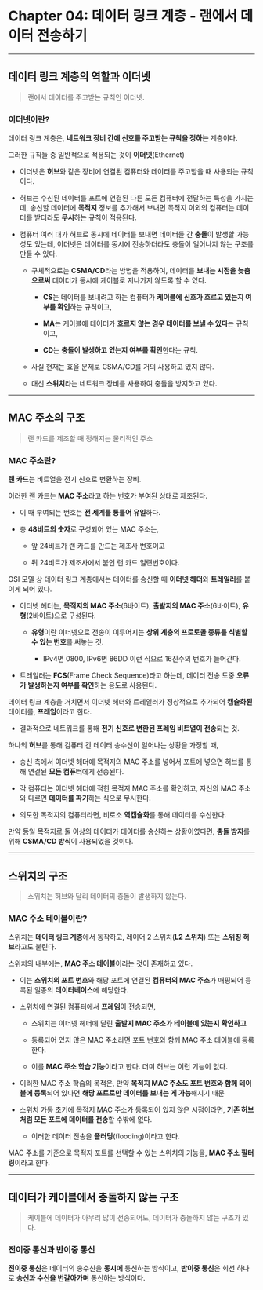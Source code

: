 # Chapter 04: 데이터 링크 계층 - 랜에서 데이터 전송하기

---

## 데이터 링크 계층의 역할과 이더넷

> 랜에서 데이터를 주고받는 규칙인 이더넷.

### 이더넷이란?

데이터 링크 계층은, **네트워크 장비 간에 신호를 주고받는 규칙을 정하는** 계층이다.

그러한 규칙들 중 일반적으로 적용되는 것이 **이더넷**(Ethernet)

- 이더넷은 **허브**와 같은 장비에 연결된 컴퓨터와 데이터를 주고받을 때 사용되는 규칙이다.

- 허브는 수신된 데이터를 포트에 연결된 다른 모든 컴퓨터에 전달하는 특성을 가지는데, 송신할 데이터에 **목적지** 정보를 추가해서 보내면 목적지 이외의 컴퓨터는 데이터를 받더라도 **무시**하는 규칙이 적용된다.

- 컴퓨터 여러 대가 허브로 동시에 데이터를 보내면 데이터들 간 **충돌**이 발생할 가능성도 있는데, 이더넷은 데이터를 동시에 전송하더라도 충돌이 일어나지 않는 구조를 만들 수 있다.
  
  - 구체적으로는 **CSMA/CD**라는 방법을 적용하여, 데이터를 **보내는 시점을 늦춤으로써** 데이터가 동시에 케이블로 지나가지 않도록 할 수 있다.
    
    - **CS**는 데이터를 보내려고 하는 컴퓨터가 **케이블에 신호가 흐르고 있는지 여부를 확인**하는 규칙이고,
    
    - **MA**는 케이블에 데이터가 **흐르지 않는 경우 데이터를 보낼 수 있다**는 규칙이고,
    
    - **CD**는 **충돌이 발생하고 있는지 여부를 확인**한다는 규칙.
  
  - 사실 현재는 효율 문제로 CSMA/CD를 거의 사용하고 있지 않다.
  
  - 대신 **스위치**라는 네트워크 장비를 사용하여 충돌을 방지하고 있다.

---

## MAC 주소의 구조

> 랜 카드를 제조할 때 정해지는 물리적인 주소

### MAC 주소란?

**랜 카드**는 비트열을 전기 신호로 변환하는 장비.

이러한 랜 카드는 **MAC 주소**라고  하는 번호가 부여된 상태로 제조된다.

- 이 때 부여되는 번호는 **전 세계를 통틀어 유일**하다.

- 총 **48비트의 숫자**로 구성되어 있는 MAC 주소는,
  
  - 앞 24비트가 랜 카드를 만드는 제조사 번호이고
  
  - 뒤 24비트가 제조사에서 붙인 랜 카드 일련번호이다.

OSI 모델 상 데이터 링크 계층에서는 데이터를 송신할 때 **이더넷 헤더**와 **트레일러**를 붙이게 되어 있다.

- 이더넷 헤더는, **목적지의 MAC 주소**(6바이트), **출발지의 MAC 주소**(6바이트), **유형**(2바이트)으로 구성된다.
  
  - **유형**이란 이더넷으로 전송이 이루어지는 **상위 계층의 프로토콜 종류를 식별할 수 있는 번호**를 써놓는 것.
    
    - IPv4면 0800, IPv6면 86DD 이런 식으로 16진수의 번호가 들어간다.

- 트레일러는 **FCS**(Frame Check Sequence)라고 하는데, 데이터 전송 도중 **오류가 발생하는지 여부를 확인**하는 용도로 사용된다.

데이터 링크 계층을 거치면서 이더넷 헤더와 트레일러가 정상적으로 추가되어 **캡슐화된** 데이터를, **프레임**이라고 한다.

- 결과적으로 네트워크를 통해 **전기 신호로 변환된 프레임 비트열이 전송**되는 것.

하나의 **허브**를 통해 컴퓨터 간 데이터 송수신이 일어나는 상황을 가정할 때,

- 송신 측에서 이더넷 헤더에 목적지의 MAC 주소를 넣어서 포트에 넣으면 허브를 통해 연결된 **모든 컴퓨터**에게 전송된다.

- 각 컴퓨터는 이더넷 헤더에 적힌 목적지 MAC 주소를 확인하고, 자신의 MAC 주소와 다르면 **데이터를 파기**하는 식으로 무시한다.

- 의도한 목적지의 컴퓨터라면, 비로소 **역캡슐화**를 통해 데이터를 수신한다.

만약 동일 목적지로 둘 이상의 데이터가 데이터를 송신하는 상황이였다면, **충돌 방지**를 위해 **CSMA/CD 방식**이 사용되었을 것이다.

---

## 스위치의 구조

> 스위치는 허브와 달리 데이터의 충돌이 발생하지 않는다.

### MAC 주소 테이블이란?

스위치는 **데이터 링크 계층**에서 동작하고, 레이어 2 스위치(**L2 스위치**) 또는 **스위칭 허브**라고도 불린다.

스위치의 내부에는, **MAC 주소 테이블**이라는 것이 존재하고 있다.

- 이는 **스위치의 포트 번호**와 해당 포트에 연결된 **컴퓨터의 MAC 주소**가 매핑되어 등록된 일종의 **데이터베이스**에 해당한다.

- 스위치에 연결된 컴퓨터에서 **프레임**이 전송되면, 
  
  - 스위치는 이더넷 헤더에 달린 **출발지 MAC 주소가 테이블에 있는지 확인하고**
  
  - 등록되어 있지 않은 MAC 주소라면 포트 번호와 함께 MAC 주소 테이블에 등록한다.
  
  - 이를 **MAC 주소 학습 기능**이라고 한다. 더미 허브는 이런 기능이 없다.

- 이러한 MAC 주소 학습의 목적은, 만약 **목적지 MAC 주소도 포트 번호와 함께 테이블에 등록**되어 있다면 **해당 포트로만 데이터를 보내는 게 가능**해지기 때문

- 스위치 가동 초기에 목적지 MAC 주소가 등록되어 있지 않은 시점이라면, **기존 허브처럼 모든 포트에 데이터를 전송**할 수밖에 없다.
  
  - 이러한 데이터 전송을 **플러딩**(flooding)이라고 한다.

MAC 주소를 기준으로 목적지 포트를 선택할 수 있는 스위치의 기능을, **MAC 주소 필터링**이라고 한다.

---

## 데이터가 케이블에서 충돌하지 않는 구조

> 케이블에 데이터가 아무리 많이 전송되어도, 데이터가 충돌하지 않는 구조가 있다.

### 전이중 통신과 반이중 통신

**전이중 통신**은 데이터의 송수신을 **동시에** 통신하는 방식이고, **반이중 통신**은 회선 하나로 **송신과 수신을 번갈아가며** 통신하는 방식이다.
